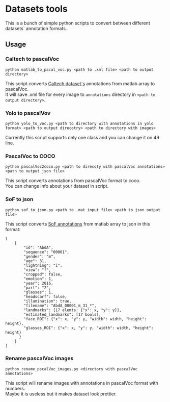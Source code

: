 # Datasets tools
This is a bunch of simple python scripts to convert between different datasets` annotation formats.

## Usage

### Caltech to pascalVoc
    python matlab_to_pacal_voc.py <path to .xml file> <path to output directory>
This script converts [Caltech dataset\`s](http://www.vision.caltech.edu/html-files/archive.html) annotations from matlab array to pascalVoc.  
It will save .xml file for every image to `annotations` directory in `<path to output directory>`.

### Yolo to pascalVov
    python yolo_to_voc.py <path to directory with annotations in yolo format> <path to output direcotry> <path to directory with images>
Currently this script supports only one class and you can change it on 49 line.

### PascalVoc to COCO
    python pascalVoc2coco.py <path to direcoty with pascalVoc annotations> <path to output json file>
This script converts annotations from pascalVoc format to coco.  
You can change info about your dataset in script.

### SoF to json
    python sof_to_json.py <path to .mat input file> <path to json output file>
This script converts [SoF annotations](https://sites.google.com/view/sof-dataset) from matlab array to json in this format:  

    [
        {
            "id": "AbdA",
            "sequence": "00001",
            "gender": "m",
            "age": 31,
            "lightning": "i",
            "view": "f",
            "cropped": false,
            "emotion": 1,
            "year": 2016,
            "part": "2",
            "glasses": 1,
            "headscarf": false,
            "illumination": true,
            "filename": "AbdA_00001_m_31_*",
            "landmarks": [17 elemts: {"x": x, "y": y}],
            "estimated_landmarks": [17 bools],
            "face_ROI": {"x": x, "y": y, "width": width, "height": height},
            "glasses_ROI": {"x": x, "y": y, "width": width, "height": height}
          }
        }
    ]

### Rename pascalVoc images
    python rename_pscalVoc_images.py <directory with pascalVoc annotations>
This script will rename images with annotations in pascalVoc format with numbers.  
Maybe it is useless but it makes dataset look prettier.
